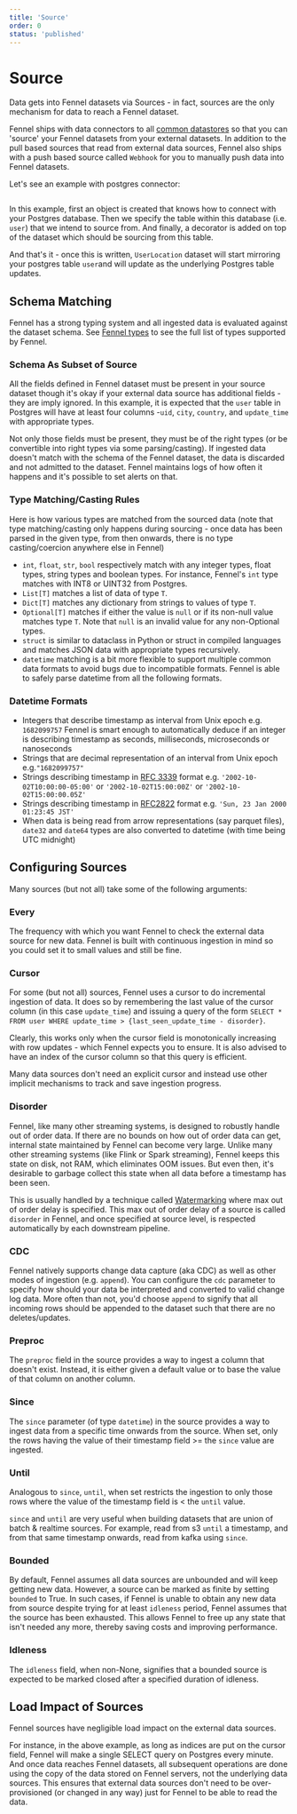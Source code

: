 ```yaml
---
title: 'Source'
order: 0
status: 'published'
---
```


# Source

Data gets into Fennel datasets via Sources - in fact, sources are the only 
mechanism for data to reach a Fennel dataset.

Fennel ships with data connectors to all [common datastores](/api-reference/sources) 
so that you can 'source' your Fennel datasets from your external datasets. In 
addition to the pull based sources that read from external data sources, Fennel
also ships with a push based source called `Webhook` for you to manually push
data into Fennel datasets. 

Let's see an example with postgres connector:

<pre snippet="concepts/introduction#source"></pre>

In this example, first an object is created that knows how to connect with your
Postgres database. Then we specify the table within this database (i.e. `user`) 
that we intend to source from. And finally, a decorator is added on top of the 
dataset which should be sourcing from this table.

And that's it - once this is written, `UserLocation` dataset will start 
mirroring your postgres table `user`and will update as the underlying Postgres 
table updates.

## Schema Matching

Fennel has a strong typing system and all ingested data is evaluated against
the dataset schema. See [Fennel types](/api-reference/data-types/core-types) to 
see the full list of types supported by Fennel. 

### Schema As Subset of Source
All the fields defined in Fennel dataset must be present in your source dataset
though it's okay if your external data source has additional fields - they are 
imply ignored.  In this example, it is expected that the `user` table in 
Postgres will have at least four columns -`uid`, `city`, `country`, and 
`update_time` with appropriate types. 

Not only those fields must be present, they must be of the right types (or be 
convertible into right types via some parsing/casting). If ingested data 
doesn't match with the schema of the Fennel dataset, the data is discarded and 
not admitted to the dataset. Fennel maintains logs of how often it happens and 
it's possible to set alerts on that.



### Type Matching/Casting Rules

Here is how various types are matched from the sourced data (note that type 
matching/casting only happens during sourcing - once data has been parsed in 
the given type, from then onwards, there is no type casting/coercion anywhere 
else in Fennel)

* `int`, `float`, `str`, `bool` respectively match with any integer types, float
 types, string types and boolean types. For instance, Fennel's `int` type
 matches with INT8 or UINT32 from Postgres.
* `List[T]` matches a list of data of type `T`.
* `Dict[T]` matches any dictionary from strings to values of type `T`.
* `Optional[T]` matches if either the value is `null` or if its non-null value
  matches type `T`. Note that `null` is an invalid value for any non-Optional types.
* `struct` is similar to dataclass in Python or struct in compiled languages
  and matches JSON data with appropriate types recursively.
* `datetime` matching is a bit more flexible to support multiple common
  data formats to avoid bugs due to incompatible formats. Fennel is able to
  safely parse datetime from all the following formats.

### Datetime Formats

* Integers that describe timestamp as interval from Unix epoch e.g. `1682099757`
 Fennel is smart enough to automatically deduce if an integer is describing
 timestamp as seconds, milliseconds, microseconds or nanoseconds
* Strings that are decimal representation of an interval from Unix epoch e.g.`"1682099757"`
* Strings describing timestamp in [RFC 3339](https://www.ietf.org/rfc/rfc3339.txt)
  format e.g. `'2002-10-02T10:00:00-05:00'` or `'2002-10-02T15:00:00Z'` or `'2002-10-02T15:00:00.05Z'`
* Strings describing timestamp in [RFC2822](https://www.ietf.org/rfc/rfc2822.txt)
 format e.g. `'Sun, 23 Jan 2000 01:23:45 JST'`
* When data is being read from arrow representations (say parquet files), `date32`
  and `date64` types are also converted to datetime (with time being UTC midnight)


## Configuring Sources

Many sources (but not all) take some of the following arguments:

### Every
The frequency with which you want Fennel to check the external data source for 
new data. Fennel is built with continuous ingestion in mind so you could set it 
to small values and still be fine.

### Cursor
For some (but not all) sources, Fennel uses a cursor to do incremental 
ingestion of data. It does so by remembering the last value of the cursor 
column (in this case `update_time`) and issuing a query of the 
form `SELECT * FROM user WHERE update_time > {last_seen_update_time - disorder}`.

Clearly, this works only when the cursor field is monotonically increasing with
row updates - which Fennel expects you to ensure. It is also advised to have
an index of the cursor column so that this query is efficient. 

Many data sources don't need an explicit cursor and instead use other implicit 
mechanisms to track and save ingestion progress.

### Disorder
Fennel, like many other streaming systems, is designed to robustly handle out
of order data. If there are no bounds on how out of order data can get, internal 
state maintained by Fennel can become very large. Unlike many other streaming 
systems (like Flink or Spark streaming), Fennel keeps this state on disk, not RAM, 
which eliminates OOM issues. But even then, it's desirable to garbage collect 
this state when all data before a timestamp has been seen.

This is usually handled by a technique called [Watermarking](https://www.oreilly.com/radar/the-world-beyond-batch-streaming-102/)
where max out of order delay is specified. This max out of order delay of a source
is called `disorder` in Fennel, and once specified at source level, is respected
automatically by each downstream pipeline. 

### CDC
Fennel natively supports change data capture (aka CDC) as well as other modes
of ingestion (e.g. `append`). You can configure the `cdc` parameter to specify
how should your data be interpreted and converted to valid change log data. More
often than not, you'd choose `append` to signify that all incoming rows should
be appended to the dataset such that there are no deletes/updates.

### Preproc
The `preproc` field in the source provides a way to ingest a column that 
doesn't exist. Instead, it is either given a default value or to base the value 
of that column on another column. 


### Since
The `since` parameter (of type `datetime`) in the source provides a way to ingest 
data from a specific time onwards from the source. When set, only the rows 
having the value of their timestamp field >= the `since` value are ingested. 

### Until
Analogous to `since`, `until`, when set restricts the ingestion to only those
rows where the value of the timestamp field is < the `until` value.

`since` and `until` are very useful when building datasets that are union of 
batch & realtime sources. For example, read from s3 `until` a timestamp, and 
from that same timestamp onwards, read from kafka using `since`.  

### Bounded
By default, Fennel assumes all data sources are unbounded and will keep getting 
new data. However, a source can be marked as finite by setting `bounded` to True.
In such cases, if Fennel is unable to obtain any new data from source despite 
trying for at least `idleness` period, Fennel assumes that the source has been
exhausted. This allows Fennel to free up any state that isn't needed any more, 
thereby saving costs and improving performance.

### Idleness
The `idleness` field, when non-None, signifies that a bounded source is 
expected to be marked closed after a specified duration of idleness. 

## Load Impact of Sources

Fennel sources have negligible load impact on the external data sources. 

For instance, in the above example, as long as indices are put on the cursor 
field, Fennel will make a single SELECT query on Postgres every minute. And 
once data reaches Fennel datasets, all subsequent operations are done using 
the copy of the data stored on Fennel servers, not the underlying data sources. 
This ensures that external data sources don't need to be over-provisioned 
(or changed in any way) just for Fennel to be able to read the data.

